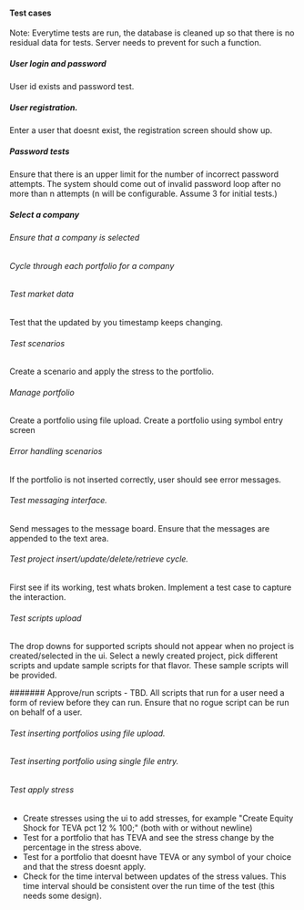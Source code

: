 #### Test cases

Note: Everytime tests are run, the database is cleaned up so that there is no residual data for tests. Server needs 
to prevent for such a function.
##### User login and password 
User id exists and password test.

##### User registration.
Enter a user that doesnt exist, the registration screen should show up.

##### Password tests
Ensure that there is an upper limit for the number of incorrect password attempts. The system should come out of 
invalid password loop after no more than n attempts (n will be configurable. Assume 3 for initial tests.)
##### Select a company

###### Ensure that a company is selected


###### Cycle through each portfolio for a company

###### Test market data 
Test that the updated by you timestamp keeps changing.

###### Test scenarios
Create a scenario and apply the stress to the portfolio.

###### Manage portfolio
Create a portfolio using file upload.
Create a portfolio using symbol entry screen

###### Error handling scenarios
If the portfolio is not inserted correctly, user should see error messages.

###### Test messaging interface.
Send messages to the message board. Ensure that the messages are appended to the text area. 

###### Test project insert/update/delete/retrieve cycle.
First see if its working, test whats broken. Implement a test case to capture the interaction.

###### Test scripts upload 
The drop downs for supported scripts should not appear when no project is created/selected in the 
ui. Select a newly created project, pick different scripts and update sample scripts for that flavor. 
These sample scripts will be provided.

####### Approve/run scripts - TBD.
All scripts that run for a user need a form of review before they can run. Ensure that no rogue script can be run on behalf of a user.

###### Test inserting portfolios using file upload.

###### Test inserting portfolio using single file entry.


###### Test apply stress
* Create stresses using the ui to add stresses, for example 
"Create Equity Shock for TEVA pct 12 % 100;" (both with or without newline)
* Test for a portfolio that has TEVA and see the stress change by the percentage in the stress above.
* Test for a portfolio that doesnt have TEVA or any symbol of your choice and that the stress doesnt apply.
* Check for the time interval between updates of the stress values. This time interval should be consistent
over the run time of the test (this needs some design).


